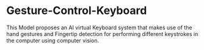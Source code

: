 # Gesture-Control-Keyboard
  This Model proposes an AI virtual Keyboard system that makes use of the hand  gestures and Fingertip detection for performing different keystrokes in the  computer using computer vision. 
